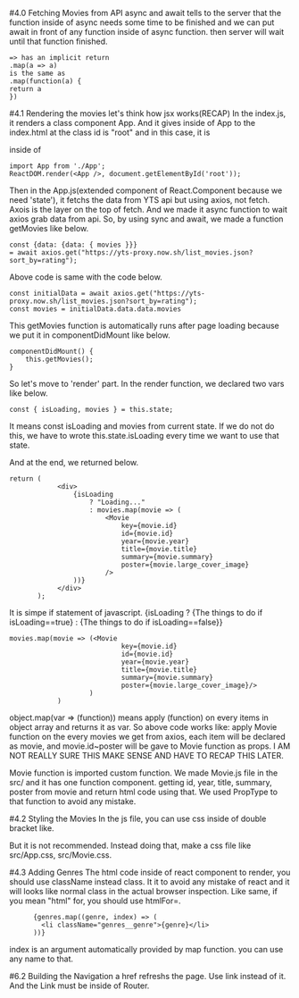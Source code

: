 #4.0 Fetching Movies from API
async and await
tells to the server that the function inside of async needs some time to be finished and we can put await in front of any function inside of async function. then server will wait until that function finished.

    => has an implicit return
    .map(a => a)
    is the same as
    .map(function(a) {
    return a
    })

#4.1 Rendering the movies
let's think how jsx works(RECAP)
In the index.js, it renders a class component App. And it gives inside of App to the index.html at the class id is "root" and in this case, it is <div id="root"></div> inside of <body />

    import App from './App';
    ReactDOM.render(<App />, document.getElementById('root'));

Then in the App.js(extended component of React.Component because we need 'state'), it fetchs the data from YTS api but using axios, not fetch. Axois is the layer on the top of fetch. And we made it async function to wait axios grab data from api.
So, by using sync and await, we made a function getMovies like below.

    const {data: {data: { movies }}}
    = await axios.get("https://yts-proxy.now.sh/list_movies.json?sort_by=rating");

Above code is same with the code below.

    const initialData = await axios.get("https://yts-proxy.now.sh/list_movies.json?sort_by=rating");
    const movies = initialData.data.data.movies

This getMovies function is automatically runs after page loading because we put it in componentDidMount like below.

    componentDidMount() {
        this.getMovies();
    }

So let's move to 'render' part. In the render function, we declared two vars like below.

    const { isLoading, movies } = this.state;

It means const isLoading and movies from current state. If we do not do this, we have to wrote this.state.isLoading every time we want to use that state.

And at the end, we returned below.

    return (
                <div>
                    {isLoading
                        ? "Loading..."
                        : movies.map(movie => (
                            <Movie
                                key={movie.id}
                                id={movie.id}
                                year={movie.year}
                                title={movie.title}
                                summary={movie.summary}
                                poster={movie.large_cover_image}
                            />
                    ))}
                </div>
           );

It is simpe if statement of javascript.
{isLoading ? {The things to do if isLoading==true} : {The things to do if isLoading==false}}

    movies.map(movie => (<Movie
                                key={movie.id}
                                id={movie.id}
                                year={movie.year}
                                title={movie.title}
                                summary={movie.summary}
                                poster={movie.large_cover_image}/>
                        )
                )

object.map(var => (function)) means apply (function) on every items in object array and returns it as var. So above code works like: apply Movie function on the every movies we get from axios, each item will be declared as movie, and movie.id~poster will be gave to Movie function as props. I AM NOT REALLY SURE THIS MAKE SENSE AND HAVE TO RECAP THIS LATER.

Movie function is imported custom function. We made Movie.js file in the src/ and it has one function component. getting id, year, title, summary, poster from movie and return html code using that. We used PropType to that function to avoid any mistake.

#4.2 Styling the Movies
In the js file, you can use css inside of double bracket like. <div class="className" style={{}}>
But it is not recommended. Instead doing that, make a css file like src/App.css, src/Movie.css.

#4.3 Adding Genres
The html code inside of react component to render, you should use className instead class. It it to avoid any mistake of react and it will looks like normal class in the actual browser inspection.
Like same, if you mean "html" for, you should use htmlFor=.

          {genres.map((genre, index) => (
            <li className="genres__genre">{genre}</li>
          ))}

index is an argument automatically provided by map function. you can use any name to that.

#6.2 Building the Navigation
a href refreshs the page. Use link instead of it. And the Link must be inside of Router.
